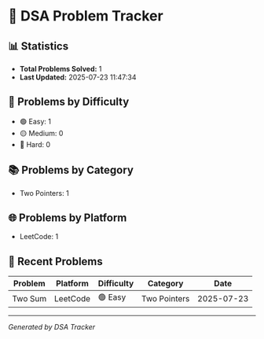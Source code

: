 # 🚀 DSA Problem Tracker

## 📊 Statistics
- **Total Problems Solved:** 1
- **Last Updated:** 2025-07-23 11:47:34

## 🎯 Problems by Difficulty
- 🟢 Easy: 1
- 🟡 Medium: 0
- 🔴 Hard: 0

## 📚 Problems by Category
- Two Pointers: 1

## 🌐 Problems by Platform
- LeetCode: 1

## 📝 Recent Problems
| Problem | Platform | Difficulty | Category | Date |
|---------|----------|------------|----------|------|
| Two Sum | LeetCode | 🟢 Easy | Two Pointers | 2025-07-23 |

---
*Generated by DSA Tracker*
